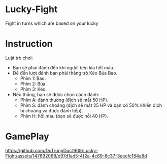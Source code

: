 # Lucky-Fight
Fight in turns which are based on your lucky
# Instruction
Luật trò chơi: 
- Bạn sẽ phải đánh đến khi người bên kia hết máu.
- Để đến lượt đánh bạn phải thắng trò Kéo Búa Bao.
  + Phím 1: Bao.
  + Phím 2: Búa.
  + Phím 3: Kéo.
- Nếu thắng, bạn sẽ được chọn cách đánh:
  + Phím A: đánh thường (địch sẽ mất 50 HP).
  + Phím S: đánh choáng (địch sẽ mất 25 HP và bạn có 50% khiến địch bị choáng và được đánh tiếp).
  + Phím H: hồi máu (bạn sẽ được hồi 40 HP).
# GamePlay


https://github.com/DoTrungDuc1908/Lucky-Fight/assets/147892068/d97d1ad5-4f2a-4c89-8c37-3eeefc184a8d



